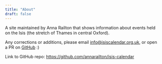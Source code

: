 ```yaml
---
title: "About"
draft: false
---
```

A site maintained by Anna Railton that shows information about events held on the Isis (the stretch of Thames in central Oxford).

Any corrections or additions, please email [info@isiscalendar.org.uk](mailto:info@isiscalendar.org.uk), or open a PR
on [GitHub](https://github.com/annarailton/isis-calendar) :)

Link to GitHub repo: https://github.com/annarailton/isis-calendar
